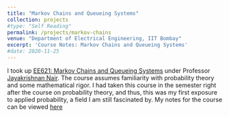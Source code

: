 ```yaml
---
title: "Markov Chains and Queueing Systems"
collection: projects
#type: "Self Reading"
permalink: /projects/markov-chains
venue: "Department of Electrical Engineering, IIT Bombay"
excerpt: 'Course Notes: Markov Chains and Queueing Systems'
#date: 2020-11-25
---
```


I took up [EE621: Markov Chains and Queueing Systems](https://www.ee.iitb.ac.in/web/academics/courses/EE621) under Professor [Jayakrishnan Nair](https://www.ee.iitb.ac.in/~jayakrishnan.nair/). The course assumes familiarity with probability theory and some mathematical rigor. I had taken this course in the semester right after the course on probability theory, and thus, this was my first exposure to applied probability, a field I am still fascinated by. My notes for the course can be viewed [here](https://ishankapnadak.github.io/files/markov-chains.pdf)